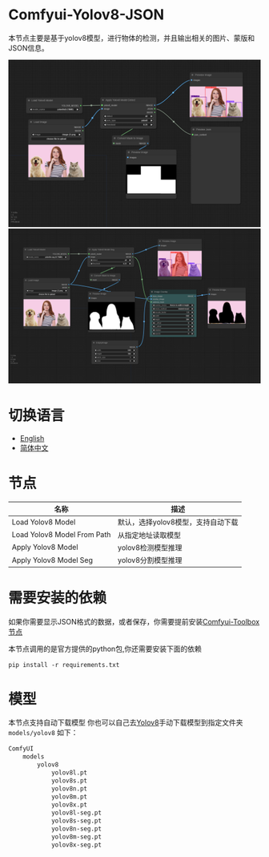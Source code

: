 # Comfyui-Yolov8-JSON
本节点主要是基于yolov8模型，进行物体的检测，并且输出相关的图片、蒙版和JSON信息。

![image](https://github.com/Alysondao/Comfyui-Yolov8-JSON/blob/main/docs/workflow.png)
![image](https://github.com/Alysondao/Comfyui-Yolov8-JSON/blob/main/docs/workflow1.png)

# 切换语言
- [English](README.md)
- [简体中文](readme/README.zh_CN.md)

# 节点
|名称                          |描述                             |
|------------------------------|--------------------------------|
|Load Yolov8 Model            |默认，选择yolov8模型，支持自动下载  |
|Load Yolov8 Model From Path  |从指定地址读取模型                 |
|Apply Yolov8 Model           |yolov8检测模型推理                 |
|Apply Yolov8 Model Seg       |yolov8分割模型推理                 |

# 需要安装的依赖
如果你需要显示JSON格式的数据，或者保存，你需要提前安装[Comfyui-Toolbox 节点](https://github.com/zcfrank1st/Comfyui-Toolbox)

本节点调用的是官方提供的python包,你还需要安装下面的依赖

```
pip install -r requirements.txt
```

# 模型
本节点支持自动下载模型
你也可以自己去[Yolov8](https://github.com/ultralytics/ultralytics)手动下载模型到指定文件夹`models/yolov8` 
如下：

```
ComfyUI
    models
        yolov8
            yolov8l.pt
            yolov8s.pt
            yolov8n.pt
            yolov8m.pt
            yolov8x.pt
            yolov8l-seg.pt
            yolov8s-seg.pt
            yolov8n-seg.pt
            yolov8m-seg.pt
            yolov8x-seg.pt
```
